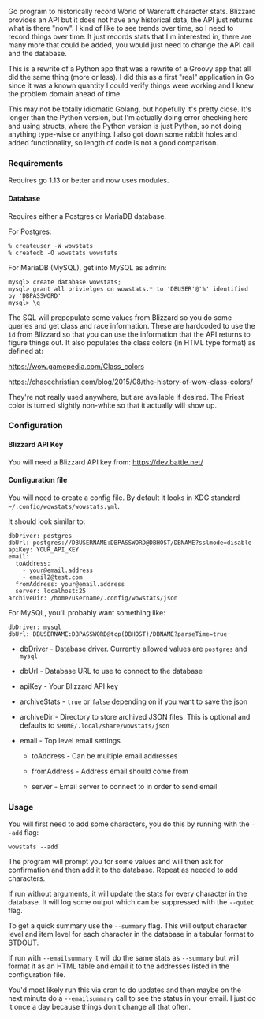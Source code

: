 Go program to historically record World of Warcraft character stats. Blizzard
provides an API but it does not have any historical data, the API just
returns what is there "now". I kind of like to see trends over time, so I need
to record things over time. It just records stats that I'm interested in, there are
many more that could be added, you would just need to change the API call and the database.

This is a rewrite of a Python app that was a rewrite of a Groovy app that all did
the same thing (more or less). I did this as a first "real" application in Go 
since it was a known quantity I could verify things were working and I knew the 
problem domain ahead of time.

This may not be totally idiomatic Golang, but hopefully it's pretty close. It's
longer than the Python version, but I'm actually doing error checking here and 
using structs, where the Python version is just Python, so not doing anything
type-wise or anything. I also got down some rabbit holes and added functionality,
so length of code is not a good comparison.

### Requirements

Requires go 1.13 or better and now uses modules.

#### Database

Requires either a Postgres or MariaDB database.

For Postgres:

    % createuser -W wowstats
    % createdb -O wowstats wowstats
    
For MariaDB (MySQL), get into MySQL as admin:

    mysql> create database wowstats;
    mysql> grant all privielges on wowstats.* to 'DBUSER'@'%' identified by 'DBPASSWORD'
    mysql> \q
   
The SQL will prepopulate some values from Blizzard so you do some queries and get
class and race information. These are hardcoded to use the `id` from Blizzard so that 
you can use the information that the API returns to figure things out. It also populates
the class colors (in HTML type format) as defined at:

https://wow.gamepedia.com/Class_colors
 
https://chasechristian.com/blog/2015/08/the-history-of-wow-class-colors/

They're not really used anywhere, but are available if desired. The Priest color is turned slightly
non-white so that it actually will show up.

### Configuration

#### Blizzard API Key

You will need a Blizzard API key from: https://dev.battle.net/ 

#### Configuration file

You will need to create a config file. By default it looks in XDG standard `~/.config/wowstats/wowstats.yml`. 

It should look similar to:

    dbDriver: postgres
    dbUrl: postgres://DBUSERNAME:DBPASSWORD@DBHOST/DBNAME?sslmode=disable
    apiKey: YOUR_API_KEY
    email:
      toAddress:
        - your@email.address
        - email2@test.com
      fromAddress: your@email.address
      server: localhost:25
    archiveDir: /home/username/.config/wowstats/json

For MySQL, you'll probably want something like:

    dbDriver: mysql
    dbUrl: DBUSERNAME:DBPASSWORD@tcp(DBHOST)/DBNAME?parseTime=true
    

* dbDriver - Database driver. Currently allowed values are `postgres` and `mysql`

* dbUrl - Database URL to use to connect to the database

* apiKey - Your Blizzard API key

* archiveStats - `true` or `false` depending on if you want to save the json

* archiveDir - Directory to store archived JSON files. This is optional and defaults to `$HOME/.local/share/wowstats/json`

* email - Top level email settings

    * toAddress - Can be multiple email addresses

    * fromAddress - Address email should come from

    * server - Email server to connect to in order to send email
    
### Usage

You will first need to add some characters, you do this by running with the `--add` flag:

    wowstats --add
    
The program will prompt you for some values and will then ask for confirmation and then add it to the
database. Repeat as needed to add characters.

If run without arguments, it will update the stats for every character in the database. It will log some
output which can be suppressed with the `--quiet` flag.

To get a quick summary use the `--summary` flag. This will output character level and item level for each
character in the database in a tabular format to STDOUT.

If run with `--emailsummary` it will do the same stats as `--summary` but will format it as an HTML
table and email it to the addresses listed in the configuration file.

You'd most likely run this via cron to do updates and then maybe on the next minute do a `--emailsummary`
call to see the status in your email. I just do it once a day because things don't change all that often.
